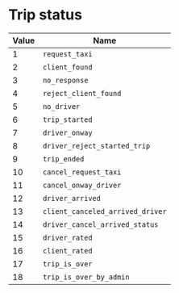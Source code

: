 # Trip status


Value | Name
---------- | -------
1 | `request_taxi`
2 | `client_found`
3 | `no_response`
4 | `reject_client_found`
5 | `no_driver`
6 | `trip_started`
7 | `driver_onway`
8 | `driver_reject_started_trip`
9 | `trip_ended`
10 | `cancel_request_taxi`
11 | `cancel_onway_driver`
12 | `driver_arrived`
13 | `client_canceled_arrived_driver`
14 | `driver_cancel_arrived_status`
15 | `driver_rated`
16 | `client_rated`
17 | `trip_is_over`
18 | `trip_is_over_by_admin`

